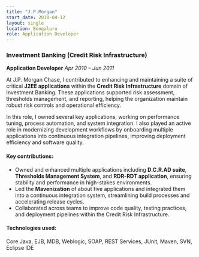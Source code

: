 ```yaml
---
title: "J.P.Morgan"
start_date: 2010-04-12
layout: single
location: Bengaluru
role: Application Developer
---
```


### Investment Banking (Credit Risk Infrastructure)  
**Application Developer**
*Apr 2010 – Jun 2011*

At J.P. Morgan Chase, I contributed to enhancing and maintaining a suite of critical **J2EE applications** within the **Credit Risk Infrastructure** domain of Investment Banking. These applications supported risk assessment, thresholds management, and reporting, helping the organization maintain robust risk controls and operational efficiency.

In this role, I owned several key applications, working on performance tuning, process automation, and system integration. I also played an active role in modernizing development workflows by onboarding multiple applications into continuous integration pipelines, improving deployment efficiency and software quality.

#### Key contributions:
- Owned and enhanced multiple applications including **D.C.R.AD suite**, **Thresholds Management System**, and **RDR-RDT application**, ensuring stability and performance in high-stakes environments.
- Led the **Mavenization** of about five applications and integrated them into a continuous integration system, streamlining build processes and accelerating release cycles.
- Collaborated across teams to improve code quality, testing practices, and deployment pipelines within the Credit Risk Infrastructure.

#### Technologies used:
Core Java, EJB, MDB, Weblogic, SOAP, REST Services, JUnit, Maven, SVN, Eclipse IDE
